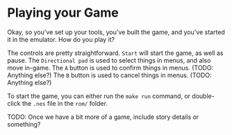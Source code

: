 # Playing your Game

Okay, so you've set up your tools, you've built the game, and you've started it in the emulator. How do you play it?

The controls are pretty straightforward. 
`Start` will start the game, as well as pause.
The `Directional pad` is used to select things in menus, and also move in-game.
The `A` button is used to confirm things in menus. (TODO: Anything else?)
The `B` button is used to cancel things in menus. (TODO: Anything else?)

To start the game, you can either run the `make run` command, or double-click the `.nes` file in the `rom/` folder.

TODO: Once we have a bit more of a game, include story details or something?